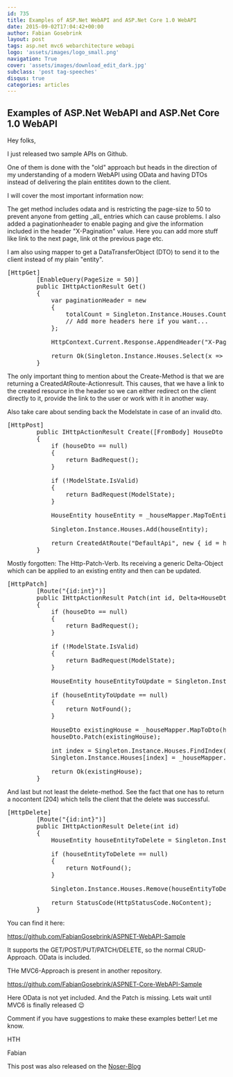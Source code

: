 ```yaml
---
id: 735
title: Examples of ASP.Net WebAPI and ASP.Net Core 1.0 WebAPI
date: 2015-09-02T17:04:42+00:00
author: Fabian Gosebrink
layout: post
tags: asp.net mvc6 webarchitecture webapi 
logo: 'assets/images/logo_small.png'
navigation: True
cover: 'assets/images/download_edit_dark.jpg'
subclass: 'post tag-speeches'
disqus: true
categories: articles
---
```


## Examples of ASP.Net WebAPI and ASP.Net Core 1.0 WebAPI

Hey folks,

I just released two sample APIs on Github.

One of them is done with the "old" approach but heads in the direction of my understanding of a modern WebAPI using OData and having DTOs instead of delivering the plain entitites down to the client.

I will cover the most important information now:

The get method includes odata and is restricting the page-size to 50 to prevent anyone from getting \_all\_ entries which can cause problems. I also added a paginationheader to enable paging and give the information included in the header "X-Pagination" value. Here you can add more stuff like link to the next page, link ot the previous page etc.

I am also using mapper to get a DataTransferObject (DTO) to send it to the client instead of my plain "entity".

<pre class="lang:c# decode:true ">[HttpGet]
        [EnableQuery(PageSize = 50)]
        public IHttpActionResult Get()
        {
            var paginationHeader = new
            {
                totalCount = Singleton.Instance.Houses.Count
                // Add more headers here if you want...
            };

            HttpContext.Current.Response.AppendHeader("X-Pagination", JsonConvert.SerializeObject(paginationHeader));

            return Ok(Singleton.Instance.Houses.Select(x =&gt; _houseMapper.MapToDto(x)));
        }</pre>

The only important thing to mention about the Create-Method is that we are returning a CreatedAtRoute-Actionresult. This causes, that we have a link to the created resource in the header so we can either redirect on the client directly to it, provide the link to the user or work with it in another way.
  
Also take care about sending back the Modelstate in case of an invalid dto.

<pre class="lang:c# decode:true ">[HttpPost]
        public IHttpActionResult Create([FromBody] HouseDto houseDto)
        {
            if (houseDto == null)
            {
                return BadRequest();
            }

            if (!ModelState.IsValid)
            {
                return BadRequest(ModelState);
            }

            HouseEntity houseEntity = _houseMapper.MapToEntity(houseDto);

            Singleton.Instance.Houses.Add(houseEntity);

            return CreatedAtRoute("DefaultApi", new { id = houseEntity.Id }, _houseMapper.MapToDto(houseEntity));
        }</pre>

Mostly forgotten: The Http-Patch-Verb. Its receiving a generic Delta-Object which can be applied to an existing entity and then can be updated.

<pre class="lang:c# decode:true ">[HttpPatch]
        [Route("{id:int}")]
        public IHttpActionResult Patch(int id, Delta&lt;HouseDto&gt; houseDto)
        {
            if (houseDto == null)
            {
                return BadRequest();
            }

            if (!ModelState.IsValid)
            {
                return BadRequest(ModelState);
            }

            HouseEntity houseEntityToUpdate = Singleton.Instance.Houses.FirstOrDefault(x =&gt; x.Id == id);

            if (houseEntityToUpdate == null)
            {
                return NotFound();
            }

            HouseDto existingHouse = _houseMapper.MapToDto(houseEntityToUpdate);
            houseDto.Patch(existingHouse);

            int index = Singleton.Instance.Houses.FindIndex(x =&gt; x.Id == id);
            Singleton.Instance.Houses[index] = _houseMapper.MapToEntity(existingHouse);

            return Ok(existingHouse);
        }</pre>

And last but not least the delete-method. See the fact that one has to return a nocontent (204) which tells the client that the delete was successful.

<pre class="lang:c# decode:true ">[HttpDelete]
        [Route("{id:int}")]
        public IHttpActionResult Delete(int id)
        {
            HouseEntity houseEntityToDelete = Singleton.Instance.Houses.FirstOrDefault(x =&gt; x.Id == id);

            if (houseEntityToDelete == null)
            {
                return NotFound();
            }

            Singleton.Instance.Houses.Remove(houseEntityToDelete);

            return StatusCode(HttpStatusCode.NoContent);
        }</pre>

You can find it here:

https://github.com/FabianGosebrink/ASPNET-WebAPI-Sample

It supports the GET/POST/PUT/PATCH/DELETE, so the normal CRUD-Approach. OData is included.

THe MVC6-Approach is present in another repository.
  
<https://github.com/FabianGosebrink/ASPNET-Core-WebAPI-Sample>

Here OData is not yet included. And the Patch is missing. Lets wait until MVC6 is finally released 😉

Comment if you have suggestions to make these examples better! Let me know.

HTH

Fabian

This post was also released on the [Noser-Blog](http://blog.noser.com/author/gosebrink/)
